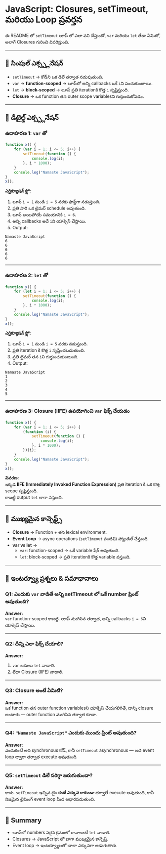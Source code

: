 # JavaScript: Closures, setTimeout, మరియు Loop ప్రవర్తన

ఈ README లో `setTimeout` లూప్ లో ఎలా పని చేస్తుందో, `var` మరియు `let` తేడా ఏమిటో, అలాగే Closures గురించి వివరిస్తుంది.  

---

## 🔹 సింపుల్ ఎక్స్ప్లనేషన్

- `setTimeout` → కోడ్‌ని ఒక డిలే తర్వాత నడుపుతుంది.  
- `var` → **function-scoped** → లూప్‌లో అన్ని callbacks ఒకే `i`ని పంచుకుంటాయి.  
- `let` → **block-scoped** → లూప్ ప్రతి iterationకి కొత్త `i` సృష్టిస్తుంది.  
- **Closure** → ఒక function తన outer scope variablesని గుర్తుంచుకోవడం.  

---

## 🔹 డీటైల్డ్ ఎక్స్ప్లనేషన్

### ఉదాహరణ 1: `var` తో
```js
function x() {
    for (var i = 1; i <= 5; i++) {
        setTimeout(function () {
            console.log(i);
        }, i * 1000);
    }
    console.log("Namaste JavaScript");
}
x();
```

**ఎగ్జిక్యూషన్ ఫ్లో:**
1. లూప్ `i = 1` నుండి `i = 5` వరకు ఫాస్ట్‌గా నడుస్తుంది.  
2. ప్రతి సారి ఒక టైమర్ schedule అవుతుంది.  
3. లూప్ అయిపోయే సమయానికి `i = 6`.  
4. అన్ని callbacks అదే `i`ని యాక్సెస్ చేస్తాయి.  
5. Output:  
```
Namaste JavaScript
6
6
6
6
6
```

---

### ఉదాహరణ 2: `let` తో
```js
function x() {
    for (let i = 1; i <= 5; i++) {
        setTimeout(function () {
            console.log(i);
        }, i * 1000);
    }
    console.log("Namaste JavaScript");
}
x();
```

**ఎగ్జిక్యూషన్ ఫ్లో:**
1. లూప్ `i = 1` నుండి `i = 5` వరకు నడుస్తుంది.  
2. ప్రతి iteration కి కొత్త `i` సృష్టించబడుతుంది.  
3. ప్రతి టైమర్ తన `i`ని గుర్తుంచుకుంటుంది.  
4. Output:  
```
Namaste JavaScript
1
2
3
4
5
```

---

### ఉదాహరణ 3: Closure (IIFE) ఉపయోగించి `var` ఫిక్స్ చేయడం
```js
function x() {
    for (var i = 1; i <= 5; i++) {
        (function (i) {
            setTimeout(function () {
                console.log(i);
            }, i * 1000);
        })(i);
    }
    console.log("Namaste JavaScript");
}
x();
```

**వివరణ:**  
ఇక్కడ **IIFE (Immediately Invoked Function Expression)** ప్రతి iteration కి ఒక కొత్త scope సృష్టిస్తుంది.  
కాబట్టి output `let` లాగా వస్తుంది.  

---

## 🔹 ముఖ్యమైన కాన్సెప్ట్స్

- **Closure** → Function + తన lexical environment.  
- **Event Loop** → async operations (`setTimeout` వంటివి) హ్యాండిల్ చేస్తుంది.  
- **var vs let** →  
  - `var`: function-scoped → ఒకే variable షేర్ అవుతుంది.  
  - `let`: block-scoped → ప్రతి iterationకి కొత్త variable వస్తుంది.  

---

## 🔹 ఇంటర్వ్యూ ప్రశ్నలు & సమాధానాలు

### Q1: ఎందుకు `var` వాడితే అన్ని setTimeout లో ఒకే number ప్రింట్ అవుతుంది?
**Answer:**  
`var` function-scoped కాబట్టి. లూప్ ముగిసిన తర్వాత, అన్ని callbacks `i = 6`ని యాక్సెస్ చేస్తాయి.  

---

### Q2: దీన్ని ఎలా ఫిక్స్ చేయాలి?
**Answer:**  
1. `var` బదులు `let` వాడాలి.  
2. లేదా Closure (IIFE) వాడాలి.  

---

### Q3: Closure అంటే ఏమిటి?
**Answer:**  
ఒక function తన outer function variablesని యాక్సెస్ చేయగలిగితే, దాన్ని closure అంటారు — outer function ముగిసిన తర్వాత కూడా.  

---

### Q4: `"Namaste JavaScript"` ఎందుకు ముందు ప్రింట్ అవుతుంది?
**Answer:**  
ఎందుకంటే అది synchronous కోడ్, కానీ `setTimeout` asynchronous — అది event loop ద్వారా తర్వాత execute అవుతుంది.  

---

### Q5: `setTimeout` డిలే సరిగ్గా జరుగుతుందా?
**Answer:**  
కాదు. `setTimeout` ఇచ్చిన టైం **కంటే ఎక్కువ కాకుండా** తర్వాతే execute అవుతుంది, కానీ నిజమైన టైమింగ్ event loop మీద ఆధారపడుతుంది.  

---

## 🔹 Summary

- లూప్‌లో numbers సరైన క్రమంలో రావాలంటే `let` వాడాలి.  
- Closures → JavaScript లో బాగా ముఖ్యమైన కాన్సెప్ట్.  
- Event loop → ఇంటర్వ్యూలలో చాలా ఎక్కువగా అడుగుతారు.  
